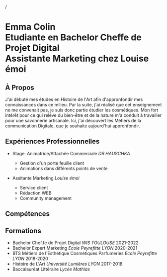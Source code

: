 <!DOCTYPE html>
<html>/</lang:"fr">
<head>
    <meta charset="UTF-8">
    <meta http-equiv="X-UA-Compatible" content="IE-Edge, chrome=1">
    <meta name="viewport" content="width=device-width, initial-scale=1.0">
    <title>Bienvenue sur mon CV</title>
    <link href="style.css" rel="stylesheet">
</head>
<body>
    <h1>
        Emma Colin
       <br> Etudiante en Bachelor Cheffe de Projet Digital
       <br> Assistante Marketing chez Louise émoi
    </h1>
    <h2>À Propos</h2>
    <p>J'ai débuté mes études en Histoire de l'Art afin d'appronfondir mes connaissances 
        dans ce milieu. Par la suite, j'ai réalisé que cet enseignement ne me convenait pas, 
        je suis donc partie étudier les cosmétiques. Mon fort intérêt pour ce qui relève du bien-être
        et de la nature m'a conduit à travailler pour une savonnerie artisanale. Ici, j'ai découvert les Métiers
        de la communication Digitale, que je souhaite aujourd'hui appronfondir. </p>
<h2>Expériences Professionnelles</h2>
<p>
    <ul>
        <li>Stage: Animatrice/Attachée Commerciale <em>DR HAUSCHKA</em></li>
        <ul>
            <li>Gestion d'un porte feuille client</li>
            <li>Animations dans différents points de vente</li>
        </ul>
    </ul>
    <ul>
        <li>Assitante Marketing <em>Louise émoi</em></li>
        <ul>
            <li>Service client</li>
            <li>Rédaction WEB</li>
            <li>Community management</li>
        </ul>
    </ul>
</p>
<h2>Compétences</h2>
    <h2>Formations</h2>
<p>
    <ul>
        <li>Bachelor Chef.fe de Projet Digital <em>WIS TOULOUSE</em> 2021-2022</li>
<li>Bachelor Expert Marketing <em>Ecole Peyrefitte LYON</em> 2020-2021</li>
        <li>BTS Métiers de l'Esthétique Cosmétiques Parfumeries <em>Ecole Peyrefitte LYON</em> 2018-2020
            <li>Histoire de L'Art <em>Université Lumières LYON </em>2017-2018</li>
        <li>Baccalauréat Littéraire <em>Lycée Mathias</em></li>
    </ul>
</p>
</body>